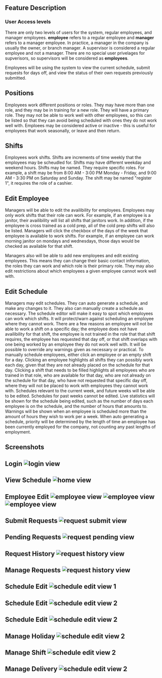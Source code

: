 
Feature Description
--

### User Access levels
There are only two levels of users for the system, regular employees, and manager
employees. **employee** refers to a regular employee and **manager** refers to a manager
employee. In practice, a manager in the company is usually the owner, or branch manager.
A supervisor is considered a regular employee and not a manager. There are no 
special user privelages for supverisors, so supervisors will be considered as **employees**.

Employees will be using the system to view the current schedule, submit requests
for days off, and view the status of their own requests previously submitted.

## Positions
Employees work different positions or roles. They may have more than one role, 
and they may be in training for a new role. They will have a primary role. They may
not be able to work well with other employees, so this can be listed so that they can
avoid being scheduled with ones they do not work well with. Emploees may be considered
active or inactive - this is useful for employees that work seasonally, or leave 
and then return.

## Shifts
Employees work shifts. Shifts are increments of time weekly that the employees may
be scheudled for. Shifts may have different weekday and weekend hours. Shifts may be 
named. They require specific roles. For example, a shift may be from 
8:00 AM - 3:00 PM Monday - Friday, and 9:00 AM - 3:30 PM on Saturday and Sunday. 
The shift may be named "register 1", it requires the role of a cashier. 

## Edit Employee
Managers will be able to edit the availibility for employees. Employees may only
work shifts that their role can work. For example, if an employee is a janitor,
their availibility will list all shifts that janitors work. In addition, if the 
employee is cross trained as a cold prep, all of the cold prep shifts will also be 
listed. Managers will click the checkbox of the days of the week that employee is
available to work shifts. For example, if an employee can work morning janitor on 
mondays and wednesdays, those days would be checked as available for that shift.

Managers also will be able to add new employees and edit existing employees. This
means they can change their basic contact information, the roles they can work and 
which role is their primary role. They may also edit restrictions about which 
employees a given employee cannot work well with. 

## Edit Schedule
Managers may edit schedules. They can auto generate a schedule, and make any 
changes to it. They also can manually create a schedule as necessary. The 
schedule editor will make it easy to spot which employees can work which shifts.
It will protect/warn against scheduling an employee where they cannot work. There 
are a few reasons an employee will not be able to work a shift on a specific day;
the employee does not have availibility for that shift, the employee is not trained
in the role that that shift requires, the employee has requested that day off, or
that shift overlaps with one being worked by an employee they do not work well with.
It will be possible to override any warnings given as necessary or practical. To
manually schedule employees, either click an employee or an empty shift for a day.
Clicking an employee highlights all shifts they can possibly work each day, given 
that they are not already placed on the schedule for that day. Clicking a shift
that needs to be filled highlights all employees who are trained in that role, 
who are available for that day, who are not already on the schedule for that day, 
who have not requested that specific day off, where they will not be placed to 
work with employees they cannot work with. Schedules relevant to the current week,
and future weeks will be able to be edited. Schedules for past weeks cannot be 
edited. Live statistics will be shown for the schedule being edited, such as the
number of days each employee is on the schedule, and the number of hours that 
amounts to. Warnings will be shown when an employee is scheduled more than the 
amount of hours they wish to work per a week. When auto generating a schedule, 
priority will be determined by the length of time an employee has been currently
employed for the company, not counting any past lengths of employment.

Screenshots
--
Login 
![login view](views/screenshots/login1.png)
---
View Schedule 
![home view](views/screenshots/home.png)
---
Employee Edit
![employee view](views/screenshots/employee1.png)
![employee view](views/screenshots/employee2.png)
![employee view](views/screenshots/employee3.png)
---
Submit Requests
![request submit view](views/screenshots/request-submit.png)
---
Pending Requests
![request pending view](views/screenshots/request-pending.png)
---
Request History
![request history view](views/screenshots/request-history.png)
---
Manage Requests
![request history view](views/screenshots/request-manage.png)
---
Schedule Edit
![schedule edit view 1](views/screenshots/schedule1.png)
---
Schedule Edit
![schedule edit view 2](views/screenshots/schedule2.png)
---
Schedule Edit
![schedule edit view 2](views/screenshots/schedule2.png)
---
Manage Holiday
![schedule edit view 2](views/screenshots/manage-holiday.png)
---
Manage Shift
![schedule edit view 2](views/screenshots/manage-shift.png)
---
Manage Delivery
![schedule edit view 2](views/screenshots/manage-delivery.png)
---

